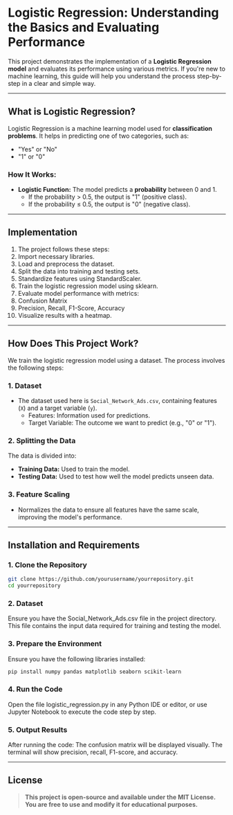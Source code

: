 # Logistic Regression: Understanding the Basics and Evaluating Performance

This project demonstrates the implementation of a **Logistic Regression model** and evaluates its performance using various metrics. If you're new to machine learning, this guide will help you understand the process step-by-step in a clear and simple way.

---

## What is Logistic Regression?

Logistic Regression is a machine learning model used for **classification problems**. It helps in predicting one of two categories, such as:
- "Yes" or "No"
- "1" or "0"

### How It Works:
- **Logistic Function:** The model predicts a **probability** between 0 and 1.  
  - If the probability > 0.5, the output is "1" (positive class).  
  - If the probability ≤ 0.5, the output is "0" (negative class).

---
## Implementation
1. The project follows these steps:
2. Import necessary libraries.
3. Load and preprocess the dataset.
4. Split the data into training and testing sets.
5. Standardize features using StandardScaler.
6. Train the logistic regression model using sklearn.
7. Evaluate model performance with metrics:
8. Confusion Matrix
9. Precision, Recall, F1-Score, Accuracy
10. Visualize results with a heatmap.

---
## How Does This Project Work?

We train the logistic regression model using a dataset. The process involves the following steps:

### 1. **Dataset**
- The dataset used here is `Social_Network_Ads.csv`, containing features (`X`) and a target variable (`y`).
  - Features: Information used for predictions.
  - Target Variable: The outcome we want to predict (e.g., "0" or "1").

### 2. **Splitting the Data**
The data is divided into:
- **Training Data:** Used to train the model.
- **Testing Data:** Used to test how well the model predicts unseen data.

### 3. **Feature Scaling**
- Normalizes the data to ensure all features have the same scale, improving the model's performance.

---
## Installation and Requirements
### **1. Clone the Repository**
```bash
git clone https://github.com/yourusername/yourrepository.git
cd yourrepository
```
### **2. Dataset**
Ensure you have the Social_Network_Ads.csv file in the project directory. This file contains the input data required for training and testing the model.
### **3. Prepare the Environment**

Ensure you have the following libraries installed:
```bash
pip install numpy pandas matplotlib seaborn scikit-learn
```
### **4. Run the Code**
Open the file logistic_regression.py in any Python IDE or editor, or use Jupyter Notebook to execute the code step by step.

### **5. Output Results**
After running the code:
The confusion matrix will be displayed visually.
The terminal will show precision, recall, F1-score, and accuracy.

---

## License

> **This project is open-source and available under the MIT License. You are free to use and modify it for educational purposes.**
